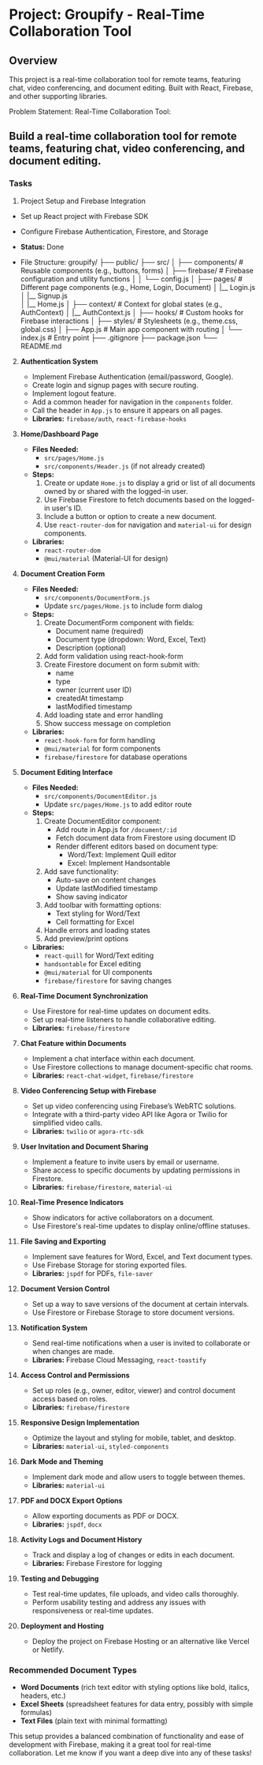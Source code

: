 # Project: Groupify - Real-Time Collaboration Tool

## Overview

This project is a real-time collaboration tool for remote teams, featuring chat, video conferencing, and document editing. Built with React, Firebase, and other supporting libraries.

Problem Statement: Real-Time Collaboration Tool:

Build a real-time collaboration tool for remote teams, featuring chat, video conferencing, and document editing.
---

### Tasks

1. Project Setup and Firebase Integration

- Set up React project with Firebase SDK
- Configure Firebase Authentication, Firestore, and Storage
- **Status:** Done


- File Structure: 
groupify/
├── public/
├── src/
│   ├── components/             # Reusable components (e.g., buttons, forms)
│   ├── firebase/               # Firebase configuration and utility functions
│   │   └── config.js
│   ├── pages/                  # Different page components (e.g., Home, Login, Document)
│       |__ Login.js
│       |__ Signup.js   
│       |__ Home.js
│   ├── context/                # Context for global states (e.g., AuthContext)
│       |__ AuthContext.js
│   ├── hooks/                  # Custom hooks for Firebase interactions
│   ├── styles/                 # Stylesheets (e.g., theme.css, global.css)
│   ├── App.js                  # Main app component with routing
│   └── index.js                # Entry point
├── .gitignore
├── package.json
└── README.md



2. **Authentication System**
   - Implement Firebase Authentication (email/password, Google).
   - Create login and signup pages with secure routing.
   - Implement logout feature.
   - Add a common header for navigation in the `components` folder.
   - Call the header in `App.js` to ensure it appears on all pages.
   - **Libraries:** `firebase/auth`, `react-firebase-hooks` 

3. **Home/Dashboard Page**
   - **Files Needed:**
     - `src/pages/Home.js`
     - `src/components/Header.js` (if not already created)
   - **Steps:**
     1. Create or update `Home.js` to display a grid or list of all documents owned by or shared with the logged-in user.
     2. Use Firebase Firestore to fetch documents based on the logged-in user's ID.
     3. Include a button or option to create a new document.
     4. Use `react-router-dom` for navigation and `material-ui` for design components.
   - **Libraries:** 
     - `react-router-dom`
     - `@mui/material` (Material-UI for design)
   
4. **Document Creation Form**
   - **Files Needed:**
     - `src/components/DocumentForm.js`
     - Update `src/pages/Home.js` to include form dialog
   - **Steps:**
     1. Create DocumentForm component with fields:
        - Document name (required)
        - Document type (dropdown: Word, Excel, Text)
        - Description (optional)
     2. Add form validation using react-hook-form
     3. Create Firestore document on form submit with:
        - name
        - type 
        - owner (current user ID)
        - createdAt timestamp
        - lastModified timestamp
     4. Add loading state and error handling
     5. Show success message on completion
   - **Libraries:** 
     - `react-hook-form` for form handling
     - `@mui/material` for form components
     - `firebase/firestore` for database operations

5. **Document Editing Interface**
   - **Files Needed:**
     - `src/components/DocumentEditor.js`
     - Update `src/pages/Home.js` to add editor route
   - **Steps:**
     1. Create DocumentEditor component:
        - Add route in App.js for `/document/:id`
        - Fetch document data from Firestore using document ID
        - Render different editors based on document type:
          - Word/Text: Implement Quill editor
          - Excel: Implement Handsontable
     2. Add save functionality:
        - Auto-save on content changes
        - Update lastModified timestamp
        - Show saving indicator
     3. Add toolbar with formatting options:
        - Text styling for Word/Text
        - Cell formatting for Excel
     4. Handle errors and loading states
     5. Add preview/print options
   - **Libraries:** 
     - `react-quill` for Word/Text editing
     - `handsontable` for Excel editing
     - `@mui/material` for UI components
     - `firebase/firestore` for saving changes

6. **Real-Time Document Synchronization**
   - Use Firestore for real-time updates on document edits.
   - Set up real-time listeners to handle collaborative editing.
   - **Libraries:** `firebase/firestore`

7. **Chat Feature within Documents**
   - Implement a chat interface within each document.
   - Use Firestore collections to manage document-specific chat rooms.
   - **Libraries:** `react-chat-widget`, `firebase/firestore`

8. **Video Conferencing Setup with Firebase**
   - Set up video conferencing using Firebase’s WebRTC solutions.
   - Integrate with a third-party video API like Agora or Twilio for simplified video calls.
   - **Libraries:** `twilio` or `agora-rtc-sdk`

9. **User Invitation and Document Sharing**
   - Implement a feature to invite users by email or username.
   - Share access to specific documents by updating permissions in Firestore.
   - **Libraries:** `firebase/firestore`, `material-ui`

10. **Real-Time Presence Indicators**
    - Show indicators for active collaborators on a document.
    - Use Firestore's real-time updates to display online/offline statuses.

11. **File Saving and Exporting**
    - Implement save features for Word, Excel, and Text document types.
    - Use Firebase Storage for storing exported files.
    - **Libraries:** `jspdf` for PDFs, `file-saver`

12. **Document Version Control**
    - Set up a way to save versions of the document at certain intervals.
    - Use Firestore or Firebase Storage to store document versions.

13. **Notification System**
    - Send real-time notifications when a user is invited to collaborate or when changes are made.
    - **Libraries:** Firebase Cloud Messaging, `react-toastify`

14. **Access Control and Permissions**
    - Set up roles (e.g., owner, editor, viewer) and control document access based on roles.
    - **Libraries:** `firebase/firestore`

15. **Responsive Design Implementation**
    - Optimize the layout and styling for mobile, tablet, and desktop.
    - **Libraries:** `material-ui`, `styled-components`

16. **Dark Mode and Theming**
    - Implement dark mode and allow users to toggle between themes.
    - **Libraries:** `material-ui`

17. **PDF and DOCX Export Options**
    - Allow exporting documents as PDF or DOCX.
    - **Libraries:** `jspdf`, `docx`

18. **Activity Logs and Document History**
    - Track and display a log of changes or edits in each document.
    - **Libraries:** Firebase Firestore for logging

19. **Testing and Debugging**
    - Test real-time updates, file uploads, and video calls thoroughly.
    - Perform usability testing and address any issues with responsiveness or real-time updates.

20. **Deployment and Hosting**
    - Deploy the project on Firebase Hosting or an alternative like Vercel or Netlify.

### Recommended Document Types

- **Word Documents** (rich text editor with styling options like bold, italics, headers, etc.)
- **Excel Sheets** (spreadsheet features for data entry, possibly with simple formulas)
- **Text Files** (plain text with minimal formatting)

This setup provides a balanced combination of functionality and ease of development with Firebase, making it a great tool for real-time collaboration. Let me know if you want a deep dive into any of these tasks!